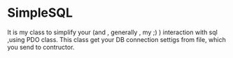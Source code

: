 # SimpleSQL
It is my class to simplify your (and , generally , my ;) ) interaction with sql ,using PDO class.
This class get your DB connection settigs from file, which you send to contructor.
